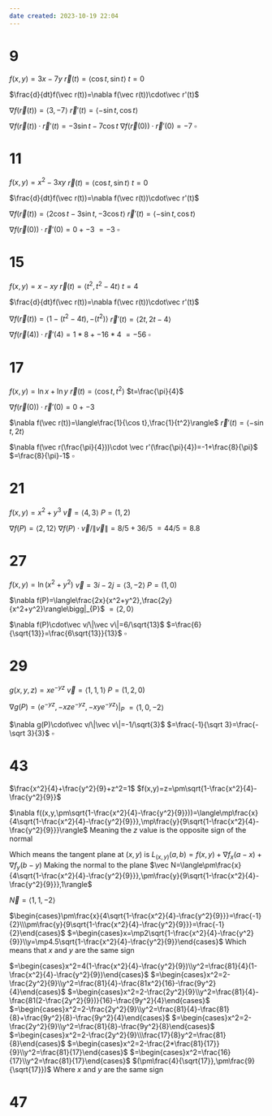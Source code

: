 ```yaml
---
date created: 2023-10-19 22:04
---
```


# 9

$f(x,y)=3x-7y$
$\vec r(t)=\langle\cos t,\sin t\rangle$
$t=0$

$\frac{d}{dt}f(\vec r(t))=\nabla f(\vec r(t))\cdot\vec r'(t)$

$\nabla f(\vec r(t))=\langle3,-7\rangle$
$\vec r'(t)=\langle-\sin t,\cos t\rangle$

$\nabla f(\vec r(t))\cdot \vec r'(t)=-3\sin t-7\cos t$
$\nabla f(\vec r(0))\cdot \vec r'(0)=-7$
$\square$

# 11

$f(x,y)=x^2-3xy$
$\vec r(t)=\langle\cos t,\sin t\rangle$
$t=0$

$\frac{d}{dt}f(\vec r(t))=\nabla f(\vec r(t))\cdot\vec r'(t)$

$\nabla f(\vec r(t))=\langle2\cos t-3\sin t,-3\cos t\rangle$
$\vec r'(t)=\langle-\sin t,\cos t\rangle$

$\nabla f(\vec r(0))\cdot \vec r'(0)=0+-3$
$=-3$
$\square$

# 15

$f(x,y)=x-xy$
$\vec r(t)=\langle t^2,t^2-4t\rangle$
$t=4$

$\frac{d}{dt}f(\vec r(t))=\nabla f(\vec r(t))\cdot\vec r'(t)$

$\nabla f(\vec r(t))=\langle1-(t^2-4t),-(t^2)\rangle$
$\vec r'(t)=\langle2t,2t-4\rangle$

$\nabla f(\vec r(4))\cdot \vec r'(4)=1*8+-16*4$
$=-56$
$\square$

# 17

$f(x,y)=\ln x+\ln y$
$\vec r(t)=\langle\cos t,t^2\rangle$
$t=\frac{\pi}{4}$

$\nabla f(\vec r(0))\cdot \vec r'(0)=0+-3$

$\nabla f(\vec r(t))=\langle\frac{1}{\cos t},\frac{1}{t^2}\rangle$
$\vec r'(t)=\langle-\sin t,2t\rangle$

$\nabla f(\vec r(\frac{\pi}{4}))\cdot \vec r'(\frac{\pi}{4})=-1+\frac{8}{\pi}$
$=\frac{8}{\pi}-1$
$\square$

# 21

$f(x,y)=x^2+y^3$
$\vec v=\langle 4,3\rangle$
$P=(1,2)$

$\nabla f(P)=\langle2,12\rangle$
$\nabla f(P)\cdot\vec v/\|\vec v\|=8/5+36/5$
$=44/5=8.8$

# 27

$f(x,y)=\ln(x^2+y^2)$
$\vec v=3i-2j=\langle3,-2\rangle$
$P=(1,0)$

$\nabla f(P)=\langle\frac{2x}{x^2+y^2},\frac{2y}{x^2+y^2}\rangle\bigg|_{P}$
$=\langle2,0\rangle$

$\nabla f(P)\cdot\vec v/\|\vec v\|=6/\sqrt{13}$
$=\frac{6}{\sqrt{13}}=\frac{6\sqrt{13}}{13}$
$\square$

# 29

$g(x,y,z)=xe^{-yz}$
$\vec v=\langle1,1,1\rangle$
$P=(1,2,0)$

$\nabla g(P)=\langle e^{-yz},-xze^{-yz},-xye^{-yz}\rangle\bigg|_P$
$=\langle 1,0,-2\rangle$

$\nabla g(P)\cdot\vec v/\|\vec v\|=-1/\sqrt{3}$
$=\frac{-1}{\sqrt 3}=\frac{-\sqrt 3}{3}$
$\square$

# 43

$\frac{x^2}{4}+\frac{y^2}{9}+z^2=1$
$f(x,y)=z=\pm\sqrt{1-\frac{x^2}{4}-\frac{y^2}{9}}$

$\nabla f((x,y,\pm\sqrt{1-\frac{x^2}{4}-\frac{y^2}{9}}))=\langle\mp\frac{x}{4\sqrt{1-\frac{x^2}{4}-\frac{y^2}{9}}},\mp\frac{y}{9\sqrt{1-\frac{x^2}{4}-\frac{y^2}{9}}}\rangle$
Meaning the $z$ value is the opposite sign of the normal

Which means the tangent plane at $(x,y)$ is
$L_{(x,y)}(a,b)=f(x,y)+\nabla f_x(a-x)+\nabla f_y(b-y)$
Making the normal to the plane
$\vec N=\langle\pm\frac{x}{4\sqrt{1-\frac{x^2}{4}-\frac{y^2}{9}}},\pm\frac{y}{9\sqrt{1-\frac{x^2}{4}-\frac{y^2}{9}}},1\rangle$

$\vec N=\langle1,1,-2\rangle$

$\begin{cases}\pm\frac{x}{4\sqrt{1-\frac{x^2}{4}-\frac{y^2}{9}}}=\frac{-1}{2}\\\pm\frac{y}{9\sqrt{1-\frac{x^2}{4}-\frac{y^2}{9}}}=\frac{-1}{2}\end{cases}$
$=\begin{cases}x=\mp2\sqrt{1-\frac{x^2}{4}-\frac{y^2}{9}}\\y=\mp4.5\sqrt{1-\frac{x^2}{4}-\frac{y^2}{9}}\end{cases}$
Which means that $x$ and $y$ are the same sign

$=\begin{cases}x^2=4(1-\frac{x^2}{4}-\frac{y^2}{9})\\y^2=\frac{81}{4}(1-\frac{x^2}{4}-\frac{y^2}{9})\end{cases}$
$=\begin{cases}x^2=2-\frac{2y^2}{9}\\y^2=\frac{81}{4}-\frac{81x^2}{16}-\frac{9y^2}{4}\end{cases}$
$=\begin{cases}x^2=2-\frac{2y^2}{9}\\y^2=\frac{81}{4}-\frac{81(2-\frac{2y^2}{9})}{16}-\frac{9y^2}{4}\end{cases}$
$=\begin{cases}x^2=2-\frac{2y^2}{9}\\y^2=\frac{81}{4}-\frac{81}{8}+\frac{9y^2}{8}-\frac{9y^2}{4}\end{cases}$
$=\begin{cases}x^2=2-\frac{2y^2}{9}\\y^2=\frac{81}{8}-\frac{9y^2}{8}\end{cases}$
$=\begin{cases}x^2=2-\frac{2y^2}{9}\\\frac{17}{8}y^2=\frac{81}{8}\end{cases}$
$=\begin{cases}x^2=2-\frac{2*\frac{81}{17}}{9}\\y^2=\frac{81}{17}\end{cases}$
$=\begin{cases}x^2=\frac{16}{17}\\y^2=\frac{81}{17}\end{cases}$
$(\pm\frac{4}{\sqrt{17}},\pm\frac{9}{\sqrt{17}})$
Where $x$ and $y$ are the same sign



# 47
